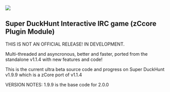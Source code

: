 <img src="https://m0de-60.github.io/web/super-duckhunt-new-logo.png">

<h2>Super DuckHunt Interactive IRC game (zCcore Plugin Module)</h2>

THIS IS NOT AN OFFICIAL RELEASE! IN DEVELOPMENT.

Multi-threaded and asyncronous, better and faster, ported from the standalone v1.1.4 with new features and code!

This is the current ultra beta source code and progress on Super DuckHunt v1.9.9 which is a zCore port of v1.1.4

VERSION NOTES: 1.9.9 is the base code for 2.0.0
